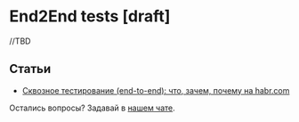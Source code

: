 # End2End tests [draft]

//TBD

## Статьи

- [Сквозное тестирование (end-to-end): что, зачем, почему на habr.com](https://habr.com/ru/post/417395/)

Остались вопросы? Задавай в [нашем чате](https://t.me/technicalexcellenceru).
